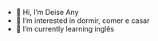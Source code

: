 - 👋 Hi, I’m Deise Any 
- 👀 I’m interested in dormir, comer e casar
- 🌱 I’m currently learning inglês


